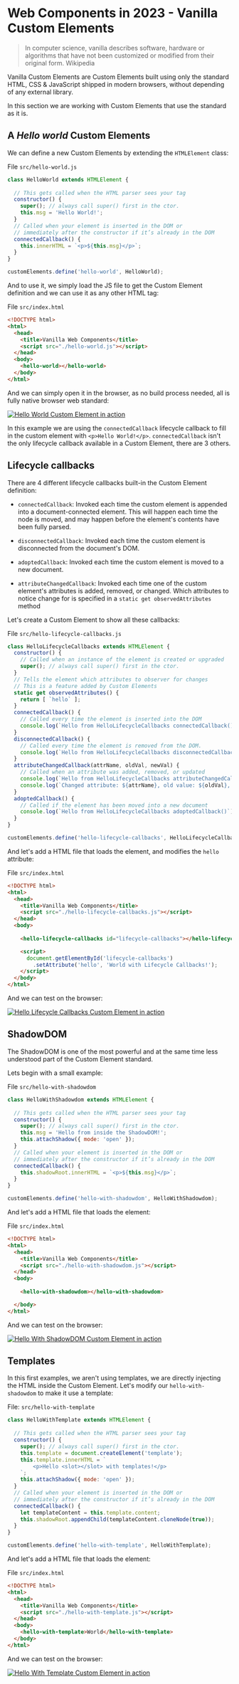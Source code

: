 # Web Components in 2023 - Vanilla Custom Elements


> In computer science, vanilla describes software, hardware or algorithms that have not been customized or modified from their original form.
> Wikipedia

Vanilla Custom Elements are Custom Elements built using only the standard HTML, CSS & JavaScript shipped in modern browsers, without depending of any external library.

In this section we are working with Custom Elements that use the standard as it is.

## A *Hello world* Custom Elements

We can define a new Custom Elements by extending the `HTMLElement` class:


File `src/hello-world.js`
```javascript
class HelloWorld extends HTMLElement {
    
  // This gets called when the HTML parser sees your tag
  constructor() {
    super(); // always call super() first in the ctor.
    this.msg = 'Hello World!';
  }
  // Called when your element is inserted in the DOM or
  // immediately after the constructor if it’s already in the DOM
  connectedCallback() {
    this.innerHTML = `<p>${this.msg}</p>`;
  }
}

customElements.define('hello-world', HelloWorld);
```

And to use it, we simply load the JS file to get the Custom Element definition and we can use it as any other HTML tag:


File `src/index.html`
```html
<!DOCTYPE html>
<html>
  <head>
    <title>Vanilla Web Components</title>
    <script src="./hello-world.js"></script>
  </head>
  <body>
    <hello-world></hello-world>
  </body>
</html>
```

And we can simply open it in the browser, as no build process needed, all is fully native browser web standard:

[![Hello World Custom Element in action](./img/hello-world-1024.jpg)](./img/hello-world.png)

In this example we are using the `connectedCallback` lifecycle callback to fill in the custom element with `<p>Hello World!</p>`. `connectedCallback` isn't the only lifecycle callback available in a Custom Element, there are 3 others.


## Lifecycle callbacks

There are 4 different lifecycle callbacks built-in the Custom Element definition:

- `connectedCallback`: Invoked each time the custom element is appended into a document-connected element. This will happen each time the node is moved, and may happen before the element's contents have been fully parsed.

- `disconnectedCallback`: Invoked each time the custom element is disconnected from the document's DOM.

- `adoptedCallback`: Invoked each time the custom element is moved to a new document.

- `attributeChangedCallback`: Invoked each time one of the custom element's attributes is added, removed, or changed. Which attributes to notice change for is specified in a `static get observedAttributes` method

Let's create a Custom Element to show all these callbacks:


File `src/hello-lifecycle-callbacks.js`
```javascript
class HelloLifecycleCallbacks extends HTMLElement {
  constructor() {
    // Called when an instance of the element is created or upgraded
    super(); // always call super() first in the ctor.
  }
  // Tells the element which attributes to observer for changes
  // This is a feature added by Custom Elements
  static get observedAttributes() {
    return [ `hello` ];
  }
  connectedCallback() {
    // Called every time the element is inserted into the DOM
    console.log(`Hello from HelloLifecycleCallbacks connectedCallback()`);
  }
  disconnectedCallback() {
    // Called every time the element is removed from the DOM. 
    console.log(`Hello from HelloLifecycleCallbacks disconnectedCallback()`);
  }
  attributeChangedCallback(attrName, oldVal, newVal) {
    // Called when an attribute was added, removed, or updated
    console.log(`Hello from HelloLifecycleCallbacks attributeChangedCallback()`);
    console.log(`Changed attribute: ${attrName}, old value: ${oldVal}, new value: ${newVal}`);
  }
  adoptedCallback() {
    // Called if the element has been moved into a new document
    console.log(`Hello from HelloLifecycleCallbacks adoptedCallback()`);
  }
}

customElements.define('hello-lifecycle-callbacks', HelloLifecycleCallbacks);
```

And let's add a HTML file that loads the element, and modifies the `hello` attribute:


File `src/index.html`
```html
<!DOCTYPE html>
<html>
  <head>
    <title>Vanilla Web Components</title>
    <script src="./hello-lifecycle-callbacks.js"></script>
  </head>
  <body>
    
    <hello-lifecycle-callbacks id="lifecycle-callbacks"></hello-lifecycle-callbacks>

    <script>
      document.getElementById('lifecycle-callbacks')
        .setAttribute('hello', 'World with Lifecycle Callbacks!');
    </script>
  </body>
</html>
```

And we can test on the browser:

[![Hello Lifecycle Callbacks Custom Element in action](./img/hello-lifecycle-callbacks-1024.jpg)](./img/hello-lifecycle-callbacks.png)


## ShadowDOM

The ShadowDOM is one of the most powerful and at the same time less understood part of the Custom Element standard.

Lets begin with a small example:


File `src/hello-with-shadowdom`
```javascript
class HelloWithShadowdom extends HTMLElement {
    
  // This gets called when the HTML parser sees your tag
  constructor() {
    super(); // always call super() first in the ctor.
    this.msg = 'Hello from inside the ShadowDOM!';
    this.attachShadow({ mode: 'open' });
  }
  // Called when your element is inserted in the DOM or
  // immediately after the constructor if it’s already in the DOM
  connectedCallback() {
    this.shadowRoot.innerHTML = `<p>${this.msg}</p>`;
  }
}

customElements.define('hello-with-shadowdom', HelloWithShadowdom);
```

And let's add a HTML file that loads the element:

File `src/index.html`
```html
<!DOCTYPE html>
<html>
  <head>
    <title>Vanilla Web Components</title>
    <script src="./hello-with-shadowdom.js"></script>
  </head>
  <body>
    
    <hello-with-shadowdom></hello-with-shadowdom>

  </body>
</html>
```

And we can test on the browser:

[![Hello With ShadowDOM Custom Element in action](./img/hello-with-shadowdom-1024.jpg)](./img/hello-with-shadowdom.png)


## Templates

In this first examples, we aren't using templates, we are directly injecting the HTML inside the Custom Element. Let's modify our `hello-with-shadowdom` to make it use a template:

File: `src/hello-with-template`
```javascript
class HelloWithTemplate extends HTMLElement {
    
  // This gets called when the HTML parser sees your tag
  constructor() {
    super(); // always call super() first in the ctor.
    this.template = document.createElement('template');
    this.template.innerHTML = `
        <p>Hello <slot></slot> with templates!</p>
    `;
    this.attachShadow({ mode: 'open' });
  }
  // Called when your element is inserted in the DOM or
  // immediately after the constructor if it’s already in the DOM
  connectedCallback() {
    let templateContent = this.template.content;
    this.shadowRoot.appendChild(templateContent.cloneNode(true));
  }
}

customElements.define('hello-with-template', HelloWithTemplate);
```


And let's add a HTML file that loads the element:

File `src/index.html`
```html
<!DOCTYPE html>
<html>
  <head>
    <title>Vanilla Web Components</title>
    <script src="./hello-with-template.js"></script>
  </head>
  <body>
    <hello-with-template>World</hello-with-template>
  </body>
</html>
```

And we can test on the browser:

[![Hello With Template Custom Element in action](./img/hello-with-template-1024.jpg)](./img/hello-with-template.png)

